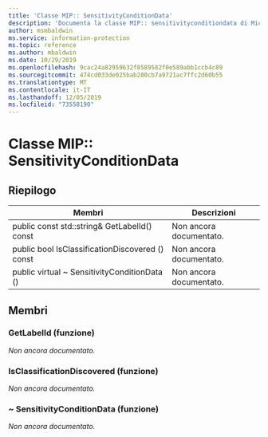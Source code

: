 ```yaml
---
title: 'Classe MIP:: SensitivityConditionData'
description: 'Documenta la classe MIP:: sensitivityconditiondata di Microsoft Information Protection (MIP) SDK.'
author: msmbaldwin
ms.service: information-protection
ms.topic: reference
ms.author: mbaldwin
ms.date: 10/29/2019
ms.openlocfilehash: 9cac24a82959632f8589582f0e589abb1ccb4c89
ms.sourcegitcommit: 474cd033de025bab280cb7a9721ac7ffc2d60b55
ms.translationtype: MT
ms.contentlocale: it-IT
ms.lasthandoff: 12/05/2019
ms.locfileid: "73558190"
---
```

# <a name="class-mipsensitivityconditiondata"></a>Classe MIP:: SensitivityConditionData 
  
## <a name="summary"></a>Riepilogo
 Membri                        | Descrizioni                                
--------------------------------|---------------------------------------------
public const std::string& GetLabelId() const  | Non ancora documentato.
public bool IsClassificationDiscovered () const  | Non ancora documentato.
public virtual ~ SensitivityConditionData ()  | Non ancora documentato.
  
## <a name="members"></a>Membri
  
### <a name="getlabelid-function"></a>GetLabelId (funzione)
_Non ancora documentato._

  
### <a name="isclassificationdiscovered-function"></a>IsClassificationDiscovered (funzione)
_Non ancora documentato._

  
### <a name="sensitivityconditiondata-function"></a>~ SensitivityConditionData (funzione)
_Non ancora documentato._
